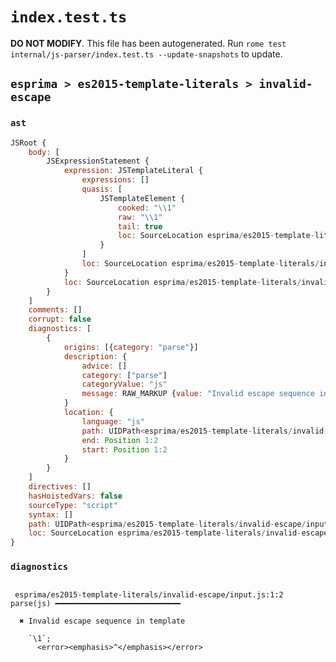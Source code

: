 # `index.test.ts`

**DO NOT MODIFY**. This file has been autogenerated. Run `rome test internal/js-parser/index.test.ts --update-snapshots` to update.

## `esprima > es2015-template-literals > invalid-escape`

### `ast`

```javascript
JSRoot {
	body: [
		JSExpressionStatement {
			expression: JSTemplateLiteral {
				expressions: []
				quasis: [
					JSTemplateElement {
						cooked: "\\1"
						raw: "\\1"
						tail: true
						loc: SourceLocation esprima/es2015-template-literals/invalid-escape/input.js 1:1-1:3
					}
				]
				loc: SourceLocation esprima/es2015-template-literals/invalid-escape/input.js 1:0-1:4
			}
			loc: SourceLocation esprima/es2015-template-literals/invalid-escape/input.js 1:0-1:5
		}
	]
	comments: []
	corrupt: false
	diagnostics: [
		{
			origins: [{category: "parse"}]
			description: {
				advice: []
				category: ["parse"]
				categoryValue: "js"
				message: RAW_MARKUP {value: "Invalid escape sequence in template"}
			}
			location: {
				language: "js"
				path: UIDPath<esprima/es2015-template-literals/invalid-escape/input.js>
				end: Position 1:2
				start: Position 1:2
			}
		}
	]
	directives: []
	hasHoistedVars: false
	sourceType: "script"
	syntax: []
	path: UIDPath<esprima/es2015-template-literals/invalid-escape/input.js>
	loc: SourceLocation esprima/es2015-template-literals/invalid-escape/input.js 1:0-2:0
}
```

### `diagnostics`

```

 esprima/es2015-template-literals/invalid-escape/input.js:1:2 parse(js) ━━━━━━━━━━━━━━━━━━━━━━━━━━━━

  ✖ Invalid escape sequence in template

    `\1`;
      <error><emphasis>^</emphasis></error>


```
